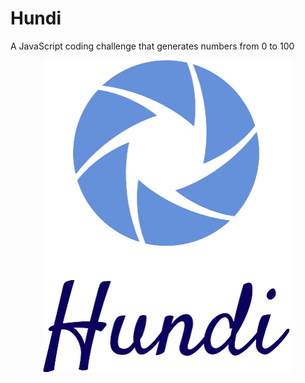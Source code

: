 # Hundi
A JavaScript coding challenge that generates numbers from 0 to 100



<p align="center">
  <img src="img/hundi.png" class="img-fluid center-block d-block mx-auto my-auto"
width="400" height="500" alt="Hunned Logo">

</p>